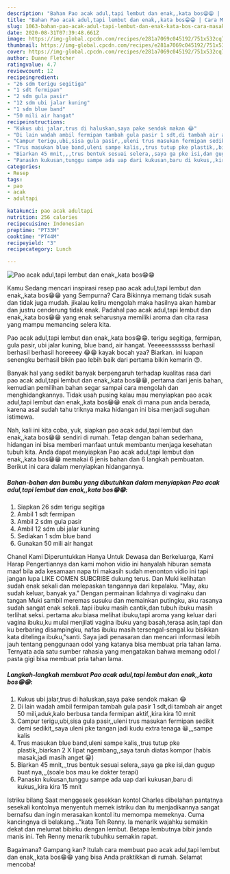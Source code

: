 ```yaml
---
description: "Bahan Pao acak adul,tapi lembut dan enak,,kata bos😁😁 | Cara Masak Pao acak adul,tapi lembut dan enak,,kata bos😁😁 Yang Enak Dan Mudah"
title: "Bahan Pao acak adul,tapi lembut dan enak,,kata bos😁😁 | Cara Masak Pao acak adul,tapi lembut dan enak,,kata bos😁😁 Yang Enak Dan Mudah"
slug: 1063-bahan-pao-acak-adul-tapi-lembut-dan-enak-kata-bos-cara-masak-pao-acak-adul-tapi-lembut-dan-enak-kata-bos-yang-enak-dan-mudah
date: 2020-08-31T07:39:48.661Z
image: https://img-global.cpcdn.com/recipes/e281a7069c045192/751x532cq70/pao-acak-adultapi-lembut-dan-enakkata-bos😁😁-foto-resep-utama.jpg
thumbnail: https://img-global.cpcdn.com/recipes/e281a7069c045192/751x532cq70/pao-acak-adultapi-lembut-dan-enakkata-bos😁😁-foto-resep-utama.jpg
cover: https://img-global.cpcdn.com/recipes/e281a7069c045192/751x532cq70/pao-acak-adultapi-lembut-dan-enakkata-bos😁😁-foto-resep-utama.jpg
author: Duane Fletcher
ratingvalue: 4.7
reviewcount: 12
recipeingredient:
- "26 sdm terigu segitiga"
- "1 sdt fermipan"
- "2 sdm gula pasir"
- "12 sdm ubi jalar kuning"
- "1 sdm blue band"
- "50 mili air hangat"
recipeinstructions:
- "Kukus ubi jalar,trus di haluskan,saya pake sendok makan 😂"
- "Di lain wadah ambil fermipan tambah gula pasir 1 sdt,di tambah air anget 50 mili,aduk,kalo berbusa tanda fermipan aktif,,kira kira 10 mnit"
- "Campur terigu,ubi,sisa gula pasir,,uleni trus masukan fermipan sedikit demi sedikit,,saya uleni pke tangan jadi kudu extra tenaga 😀,,,sampe kalis"
- "Trus masukan blue band,uleni sampe kalis,,trus tutup pke plastik,,biarkan 2 X lipat ngembang,,saya taruh diatas kompor (habis masak,jadi masih anget 😀)"
- "Biarkan 45 mnit,,,trus bentuk sesuai selera,,saya ga pke isi,dan gugup buat nya,,,(soale bos mau ke dokter terapi)"
- "Panaskn kukusan,tunggu sampe ada uap dari kukusan,baru di kukus,,kira kira 15 mnit"
categories:
- Resep
tags:
- pao
- acak
- adultapi

katakunci: pao acak adultapi 
nutrition: 256 calories
recipecuisine: Indonesian
preptime: "PT33M"
cooktime: "PT44M"
recipeyield: "3"
recipecategory: Lunch

---
```



![Pao acak adul,tapi lembut dan enak,,kata bos😁😁](https://img-global.cpcdn.com/recipes/e281a7069c045192/751x532cq70/pao-acak-adultapi-lembut-dan-enakkata-bos😁😁-foto-resep-utama.jpg)

Kamu Sedang mencari inspirasi resep pao acak adul,tapi lembut dan enak,,kata bos😁😁 yang Sempurna? Cara Bikinnya memang tidak susah dan tidak juga mudah. jikalau keliru mengolah maka hasilnya akan hambar dan justru cenderung tidak enak. Padahal pao acak adul,tapi lembut dan enak,,kata bos😁😁 yang enak seharusnya memiliki aroma dan cita rasa yang mampu memancing selera kita.

Pao acak adul,tapi lembut dan enak,,kata bos😁😁. terigu segitiga, fermipan, gula pasir, ubi jalar kuning, blue band, air hangat. Yeeeeesssssss berhasil berhasil berhasil horeeeey 😂😁 kayak bocah yaa? Biarkan. ini luapan senengku berhasil bikin pao lebih baik dari pertama bikin kemarin 😍.

Banyak hal yang sedikit banyak berpengaruh terhadap kualitas rasa dari pao acak adul,tapi lembut dan enak,,kata bos😁😁, pertama dari jenis bahan, kemudian pemilihan bahan segar sampai cara mengolah dan menghidangkannya. Tidak usah pusing kalau mau menyiapkan pao acak adul,tapi lembut dan enak,,kata bos😁😁 enak di mana pun anda berada, karena asal sudah tahu triknya maka hidangan ini bisa menjadi suguhan istimewa.


Nah, kali ini kita coba, yuk, siapkan pao acak adul,tapi lembut dan enak,,kata bos😁😁 sendiri di rumah. Tetap dengan bahan sederhana, hidangan ini bisa memberi manfaat untuk membantu menjaga kesehatan tubuh kita. Anda dapat menyiapkan Pao acak adul,tapi lembut dan enak,,kata bos😁😁 memakai 6 jenis bahan dan 6 langkah pembuatan. Berikut ini cara dalam menyiapkan hidangannya.

<!--inarticleads1-->

##### Bahan-bahan dan bumbu yang dibutuhkan dalam menyiapkan Pao acak adul,tapi lembut dan enak,,kata bos😁😁:

1. Siapkan 26 sdm terigu segitiga
1. Ambil 1 sdt fermipan
1. Ambil 2 sdm gula pasir
1. Ambil 12 sdm ubi jalar kuning
1. Sediakan 1 sdm blue band
1. Gunakan 50 mili air hangat


Chanel Kami Diperuntukkan Hanya Untuk Dewasa dan Berkeluarga, Kami Harap Pengertiannya dan kami mohon vidio ini hanyalah hiburan semata maaf bila ada kesamaan napa tri makasih sudah menonton vidio ini tapi jangan lupa LIKE COMEN SUBCRIBE dukung terus. Dan Muki kelihatan sudah enak sekali dan melepaskan tangannya dari kepalaku. &#34;May, aku sudah keluar, banyak ya.&#34; Dengan permainan lidahnya di vaginaku dan tangan Muki sambil meremas susuku dan memainkan putingku, aku rasanya sudah sangat enak sekali..tapi ibuku masih cantik,dan tubuh ibuku masih terlihat seksi. pertama aku biasa melihat ibuku,tapi aroma yang keluar dari vagina ibuku,ku mulai menjilati vagina ibuku yang basah,terasa asin,tapi dan ku berbaring disampingku, nafas ibuku masih tersengal-sengal.ku bisikkan kata ditelinga ibuku,&#34;santi. Saya jadi penasaran dan mencari informasi lebih jauh tentang penggunaan odol yang katanya bisa membuat pria tahan lama. Ternyata ada satu sumber rahasia yang mengatakan bahwa memang odol / pasta gigi bisa membuat pria tahan lama. 

<!--inarticleads2-->

##### Langkah-langkah membuat Pao acak adul,tapi lembut dan enak,,kata bos😁😁:

1. Kukus ubi jalar,trus di haluskan,saya pake sendok makan 😂
1. Di lain wadah ambil fermipan tambah gula pasir 1 sdt,di tambah air anget 50 mili,aduk,kalo berbusa tanda fermipan aktif,,kira kira 10 mnit
1. Campur terigu,ubi,sisa gula pasir,,uleni trus masukan fermipan sedikit demi sedikit,,saya uleni pke tangan jadi kudu extra tenaga 😀,,,sampe kalis
1. Trus masukan blue band,uleni sampe kalis,,trus tutup pke plastik,,biarkan 2 X lipat ngembang,,saya taruh diatas kompor (habis masak,jadi masih anget 😀)
1. Biarkan 45 mnit,,,trus bentuk sesuai selera,,saya ga pke isi,dan gugup buat nya,,,(soale bos mau ke dokter terapi)
1. Panaskn kukusan,tunggu sampe ada uap dari kukusan,baru di kukus,,kira kira 15 mnit


Istriku bilang Saat menggesek gesekkan kontol Charles dibelahan pantatnya sesekali kontolnya menyentuh memek istriku dan itu menjadikannya sangat bernafsu dan ingin merasakan kontol itu memompa memeknya. Cuma kancingnya di belakang…&#34;kata Teh Renny. Ia menarik wajahku semakin dekat dan melumat bibirku dengan lembut. Betapa lembutnya bibir janda manis ini. Teh Renny menarik tubuhku semakin rapat. 

Bagaimana? Gampang kan? Itulah cara membuat pao acak adul,tapi lembut dan enak,,kata bos😁😁 yang bisa Anda praktikkan di rumah. Selamat mencoba!
